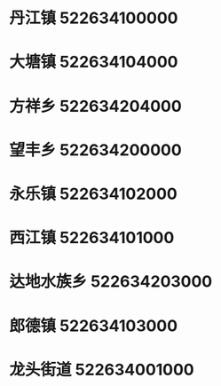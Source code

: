 # 丹江镇 522634100000
# 大塘镇 522634104000
# 方祥乡 522634204000
# 望丰乡 522634200000
# 永乐镇 522634102000
# 西江镇 522634101000
# 达地水族乡 522634203000
# 郎德镇 522634103000
# 龙头街道 522634001000

